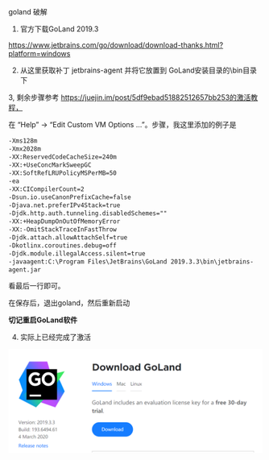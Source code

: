 
goland 破解

1. 官方下载GoLand 2019.3

https://www.jetbrains.com/go/download/download-thanks.html?platform=windows

2. 从这里获取补丁 jetbrains-agent 并将它放置到 GoLand安装目录的\bin目录下


3, 剩余步骤参考 https://juejin.im/post/5df9ebad51882512657bb253的激活教程，

在 “Help” -> “Edit Custom VM Options …”。步骤，我这里添加的例子是

```
-Xms128m
-Xmx2028m
-XX:ReservedCodeCacheSize=240m
-XX:+UseConcMarkSweepGC
-XX:SoftRefLRUPolicyMSPerMB=50
-ea
-XX:CICompilerCount=2
-Dsun.io.useCanonPrefixCache=false
-Djava.net.preferIPv4Stack=true
-Djdk.http.auth.tunneling.disabledSchemes=""
-XX:+HeapDumpOnOutOfMemoryError
-XX:-OmitStackTraceInFastThrow
-Djdk.attach.allowAttachSelf=true
-Dkotlinx.coroutines.debug=off
-Djdk.module.illegalAccess.silent=true
-javaagent:C:\Program Files\JetBrains\GoLand 2019.3.3\bin\jetbrains-agent.jar
```

看最后一行即可。

在保存后，退出goland，然后重新启动

**切记重启GoLand软件**

4. 实际上已经完成了激活

![激活](images/goland-001.png)


